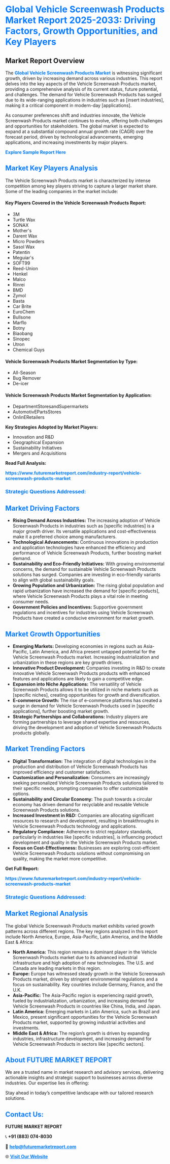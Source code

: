 <h1 style="color: #007BFF;">Global Vehicle Screenwash Products Market Report 2025-2033: Driving Factors, Growth Opportunities, and Key Players</h1>

<section id="overview">
<h2>Market Report Overview</h2>
<p>The <a href="https://www.futuremarketreport.com/industry-report/vehicle-screenwash-products-market" style="color: #007BFF; text-decoration: none;"><strong>Global Vehicle Screenwash Products Market</strong></a> is witnessing significant growth, driven by increasing demand across various industries. This report delves into the key aspects of the Vehicle Screenwash Products market, providing a comprehensive analysis of its current status, future potential, and challenges. The demand for Vehicle Screenwash Products has surged due to its wide-ranging applications in industries such as [insert industries], making it a critical component in modern-day [applications].</p>
<p>As consumer preferences shift and industries innovate, the Vehicle Screenwash Products market continues to evolve, offering both challenges and opportunities for stakeholders. The global market is expected to expand at a substantial compound annual growth rate (CAGR) over the forecast period, driven by technological advancements, emerging applications, and increasing investments by major players.</p>
</section>

<section id="overview">
<p><a href="https://www.futuremarketreport.com/request-sample/reportId=41317" style="color: #007BFF; text-decoration: none;"><strong>Explore Sample Report Here</strong></a></p>
</section>

<section id="key-players">
<h2 style="color: #007BFF;">Market Key Players Analysis</h2>
<p>The Vehicle Screenwash Products market is characterized by intense competition among key players striving to capture a larger market share. Some of the leading companies in the market include:</p>
<h4>Key Players Covered in the Vehicle Screenwash Products Report:</h4>
<ul><li>3M</li><li>Turtle Wax</li><li>SONAX</li><li>Mother&#039;s</li><li>Darent Wax</li><li>Micro Powders</li><li>Sasol Wax</li><li>Patentin</li><li>Meguiar&#039;s</li><li>SOFT99</li><li>Reed-Union</li><li>Henkel</li><li>Malco</li><li>Rinrei</li><li>BMD</li><li>Zymol</li><li>Basta</li><li>Car Brite</li><li>EuroChem</li><li>Bullsone</li><li>Marflo</li><li>Botny</li><li>Biaobang</li><li>Sinopec</li><li>Utron</li><li>Chemical Guys</li></ul>
<h4>Vehicle Screenwash Products Market Segmentation by Type:</h4>
<ul><li>All-Season</li><li>Bug Remover</li><li>De-icer</li></ul>

<h4>Vehicle Screenwash Products Market Segmentation by Application:</h4>
<ul><li>DepartmentStoresandSupermarkets</li><li>AutomotivEPartsStores</li><li>OnlinERetailers</li></ul>
<p><strong>Key Strategies Adopted by Market Players:</strong></p>
<ul>
<li>Innovation and R&D</li>
<li>Geographical Expansion</li>
<li>Sustainability Initiatives</li>
<li>Mergers and Acquisitions</li>
</ul>
</section>

<section>
<p><strong>Read Full Analysis: </strong></p><a href="https://www.futuremarketreport.com/industry-report/vehicle-screenwash-products-market" style="color: #007BFF; text-decoration: none;"><strong>https://www.futuremarketreport.com/industry-report/vehicle-screenwash-products-market</strong></a>
<h3 style="color: #007BFF;">Strategic Questions Addressed:</h3>
</section>

<section id="driving-factors">
<h2 style="color: #007BFF;">Market Driving Factors</h2>
<ul>
<li><strong>Rising Demand Across Industries:</strong> The increasing adoption of Vehicle Screenwash Products in industries such as [specific industries] is a major growth driver. Its versatile applications and cost-effectiveness make it a preferred choice among manufacturers.</li>
<li><strong>Technological Advancements:</strong> Continuous innovations in production and application technologies have enhanced the efficiency and performance of Vehicle Screenwash Products, further boosting market demand.</li>
<li><strong>Sustainability and Eco-Friendly Initiatives:</strong> With growing environmental concerns, the demand for sustainable Vehicle Screenwash Products solutions has surged. Companies are investing in eco-friendly variants to align with global sustainability goals.</li>
<li><strong>Growing Population and Urbanization:</strong> The rising global population and rapid urbanization have increased the demand for [specific products], where Vehicle Screenwash Products plays a vital role in meeting consumer needs.</li>
<li><strong>Government Policies and Incentives:</strong> Supportive government regulations and incentives for industries using Vehicle Screenwash Products have created a conducive environment for market growth.</li>
</ul>
</section>

<section id="growth-opportunities">
<h2 style="color: #007BFF;">Market Growth Opportunities</h2>
<ul>
<li><strong>Emerging Markets:</strong> Developing economies in regions such as Asia-Pacific, Latin America, and Africa present untapped potential for the Vehicle Screenwash Products market. Increasing industrialization and urbanization in these regions are key growth drivers.</li>
<li><strong>Innovative Product Development:</strong> Companies investing in R&D to create innovative Vehicle Screenwash Products products with enhanced features and applications are likely to gain a competitive edge.</li>
<li><strong>Expansion into Niche Applications:</strong> The versatility of Vehicle Screenwash Products allows it to be utilized in niche markets such as [specific niches], creating opportunities for growth and diversification.</li>
<li><strong>E-commerce Growth:</strong> The rise of e-commerce platforms has created a surge in demand for Vehicle Screenwash Products used in [specific applications], further boosting market growth.</li>
<li><strong>Strategic Partnerships and Collaborations:</strong> Industry players are forming partnerships to leverage shared expertise and resources, driving the development and adoption of Vehicle Screenwash Products products globally.</li>
</ul>
</section>

<section id="trending-factors">
<h2 style="color: #007BFF;">Market Trending Factors</h2>
<ul>
<li><strong>Digital Transformation:</strong> The integration of digital technologies in the production and distribution of Vehicle Screenwash Products has improved efficiency and customer satisfaction.</li>
<li><strong>Customization and Personalization:</strong> Consumers are increasingly seeking personalized Vehicle Screenwash Products solutions tailored to their specific needs, prompting companies to offer customizable options.</li>
<li><strong>Sustainability and Circular Economy:</strong> The push towards a circular economy has driven demand for recyclable and reusable Vehicle Screenwash Products solutions.</li>
<li><strong>Increased Investment in R&D:</strong> Companies are allocating significant resources to research and development, resulting in breakthroughs in Vehicle Screenwash Products technology and applications.</li>
<li><strong>Regulatory Compliance:</strong> Adherence to strict regulatory standards, particularly in industries like [specific industries], is influencing product development and quality in the Vehicle Screenwash Products market.</li>
<li><strong>Focus on Cost-Effectiveness:</strong> Businesses are exploring cost-efficient Vehicle Screenwash Products solutions without compromising on quality, making the market more competitive.</li>
</ul>
</section>

<section>
<p><strong>Get Full Report: </strong></p><a href="https://www.futuremarketreport.com/industry-report/vehicle-screenwash-products-market" style="color: #007BFF; text-decoration: none;"><strong>https://www.futuremarketreport.com/industry-report/vehicle-screenwash-products-market</strong></a>
<h3 style="color: #007BFF;">Strategic Questions Addressed:</h3>
</section>


<section id="regional-analysis">
<h2 style="color: #007BFF;">Market Regional Analysis</h2>
<p>The global Vehicle Screenwash Products market exhibits varied growth patterns across different regions. The key regions analyzed in this report include North America, Europe, Asia-Pacific, Latin America, and the Middle East & Africa:</p>
<ul>
<li><strong>North America:</strong> This region remains a dominant player in the Vehicle Screenwash Products market due to its advanced industrial infrastructure and high adoption of new technologies. The U.S. and Canada are leading markets in this region.</li>
<li><strong>Europe:</strong> Europe has witnessed steady growth in the Vehicle Screenwash Products market, driven by stringent environmental regulations and a focus on sustainability. Key countries include Germany, France, and the U.K.</li>
<li><strong>Asia-Pacific:</strong> The Asia-Pacific region is experiencing rapid growth, fueled by industrialization, urbanization, and increasing demand for Vehicle Screenwash Products in countries like China, India, and Japan.</li>
<li><strong>Latin America:</strong> Emerging markets in Latin America, such as Brazil and Mexico, present significant opportunities for the Vehicle Screenwash Products market, supported by growing industrial activities and investments.</li>
<li><strong>Middle East & Africa:</strong> The region’s growth is driven by expanding industries, infrastructure development, and increasing demand for Vehicle Screenwash Products in sectors like [specific sectors].</li>
</ul>
</section>

<footer>
<h2 style="color: #007BFF;">About FUTURE MARKET REPORT</h2>
<p>We are a trusted name in market research and advisory services, delivering actionable insights and strategic support to businesses across diverse industries. Our expertise lies in offering:</p>

<p>Stay ahead in today’s competitive landscape with our tailored research solutions.</p>

<h2 style="color: #007BFF;">Contact Us:</h2>
<p><strong>FUTURE MARKET REPORT</strong></p>
<p>📞 <strong>+91 (883) 074-8030</strong></p>
<p>📧 <strong><a href="mailto:help@futuremarketreport.com" style="color: #007BFF;">help@futuremarketreport.com</a></strong></p>
<p>🌐 <strong><a href="https://www.futuremarketreport.com/" style="color: #007BFF;">Visit Our Website</a></strong></p>
</footer>